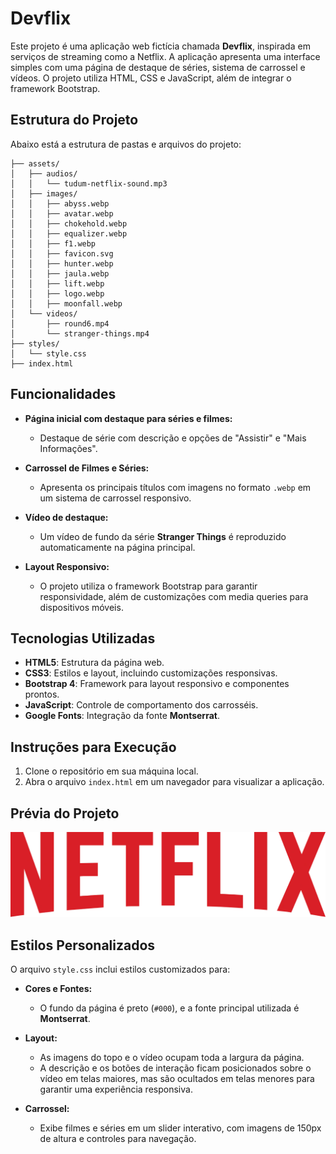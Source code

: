 # Devflix

Este projeto é uma aplicação web fictícia chamada **Devflix**, inspirada em serviços de streaming como a Netflix. A aplicação apresenta uma interface simples com uma página de destaque de séries, sistema de carrossel e vídeos. O projeto utiliza HTML, CSS e JavaScript, além de integrar o framework Bootstrap.

## Estrutura do Projeto

Abaixo está a estrutura de pastas e arquivos do projeto:

```
├── assets/
│   ├── audios/
│   │   └── tudum-netflix-sound.mp3
│   ├── images/
│   │   ├── abyss.webp
│   │   ├── avatar.webp
│   │   ├── chokehold.webp
│   │   ├── equalizer.webp
│   │   ├── f1.webp
│   │   ├── favicon.svg
│   │   ├── hunter.webp
│   │   ├── jaula.webp
│   │   ├── lift.webp
│   │   ├── logo.webp
│   │   ├── moonfall.webp
│   └── videos/
│       ├── round6.mp4
│       └── stranger-things.mp4
├── styles/
│   └── style.css
├── index.html
```

## Funcionalidades

- **Página inicial com destaque para séries e filmes:**
  - Destaque de série com descrição e opções de "Assistir" e "Mais Informações".
  
- **Carrossel de Filmes e Séries:**
  - Apresenta os principais títulos com imagens no formato `.webp` em um sistema de carrossel responsivo.

- **Vídeo de destaque:**
  - Um vídeo de fundo da série **Stranger Things** é reproduzido automaticamente na página principal.

- **Layout Responsivo:**
  - O projeto utiliza o framework Bootstrap para garantir responsividade, além de customizações com media queries para dispositivos móveis.

## Tecnologias Utilizadas

- **HTML5**: Estrutura da página web.
- **CSS3**: Estilos e layout, incluindo customizações responsivas.
- **Bootstrap 4**: Framework para layout responsivo e componentes prontos.
- **JavaScript**: Controle de comportamento dos carrosséis.
- **Google Fonts**: Integração da fonte **Montserrat**.

## Instruções para Execução

1. Clone o repositório em sua máquina local.
2. Abra o arquivo `index.html` em um navegador para visualizar a aplicação.

## Prévia do Projeto

![Imagem de prévia do projeto](assets/images/logo.webp)

## Estilos Personalizados

O arquivo `style.css` inclui estilos customizados para:

- **Cores e Fontes:**
  - O fundo da página é preto (`#000`), e a fonte principal utilizada é **Montserrat**.

- **Layout:**
  - As imagens do topo e o vídeo ocupam toda a largura da página.
  - A descrição e os botões de interação ficam posicionados sobre o vídeo em telas maiores, mas são ocultados em telas menores para garantir uma experiência responsiva.

- **Carrossel:**
  - Exibe filmes e séries em um slider interativo, com imagens de 150px de altura e controles para navegação.

